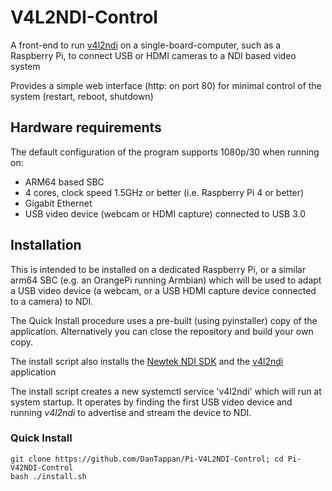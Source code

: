 # V4L2NDI-Control

A front-end to run [v4l2ndi](https://github.com/lplassman/V4L2-to-NDI) on a single-board-computer, such as a Raspberry Pi, to connect USB or 
HDMI cameras to a NDI based video system

Provides a simple web interface (http: on port 80) for minimal control of the system (restart, reboot, shutdown)

## Hardware requirements

The default configuration of the program supports 1080p/30 when running on:
- ARM64 based SBC
- 4 cores, clock speed 1.5GHz or better (i.e. Raspberry Pi 4 or better)
- Gigabit Ethernet
- USB video device (webcam or HDMI capture) connected to USB 3.0

## Installation

This is intended to be installed on a dedicated Raspberry Pi, or a similar arm64 SBC (e.g. an OrangePi running Armbian) which will be used to adapt a USB video device (a webcam, or a USB HDMI capture device connected to a camera) to NDI.

The Quick Install procedure uses a pre-built (using pyinstaller) copy of the application. Alternatively you can close the repository and build your own copy.

The install script also installs the [Newtek NDI SDK](https://ndi.video/for-developers/ndi-sdk/) and the [v4l2ndi](https://github.com/lplassman/V4L2-to-NDI) application

The install script creates a new systemctl service 'v4l2ndi' which will run at system startup. It operates by finding the first USB video device and running *v4l2ndi* to advertise and stream the device to NDI. 

### Quick Install

```
git clone https://github.com/DanTappan/Pi-V4L2NDI-Control; cd Pi-V42NDI-Control
bash ./install.sh
```




